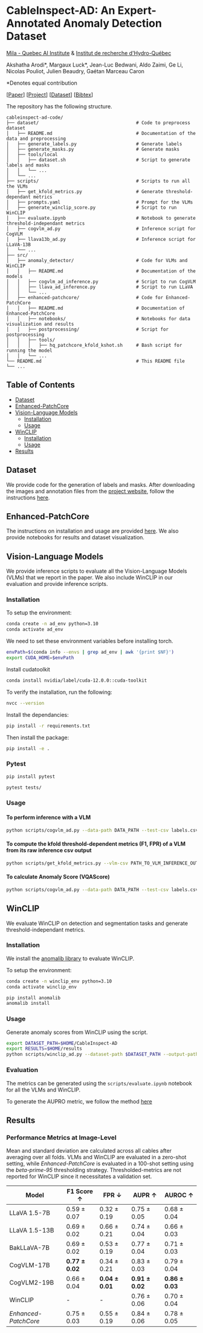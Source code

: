 # CableInspect-AD: An Expert-Annotated Anomaly Detection Dataset

[Mila - Quebec AI Institute](https://mila.quebec/en/industry-services) & [Institut de recherche d'Hydro-Québec]()

Akshatha Arodi\*, Margaux Luck\*, Jean-Luc Bedwani, Aldo Zaimi, Ge Li, Nicolas Pouliot, Julien Beaudry, Gaétan Marceau Caron

\*Denotes equal contribution

[[Paper]()] [[Project](https://mila-iqia.github.io/cableinspect-ad/#)] [[Dataset]()] [[Bibtex]()]

The repository has the following structure.

```plaintext
cableinspect-ad-code/
├── dataset/                                    # Code to preprocess dataset
│   ├── README.md                               # Documentation of the data and preprocessing
│   ├── generate_labels.py                      # Generate labels
│   ├── generate_masks.py                       # Generate masks
│   ├── tools/local
│   │   ├── dataset.sh                          # Script to generate labels and masks
│   │   └── ...
│   └── ...
├── scripts/                                    # Scripts to run all the VLMs
│   ├── get_kfold_metrics.py                    # Generate threshold-dependant metrics
│   ├── prompts.yaml                            # Prompt for the VLMs
│   ├── generate_winclip_score.py               # Script to run WinCLIP
│   ├── evaluate.ipynb                          # Notebook to generate threshold-independant metrics
│   ├── cogvlm_ad.py                            # Inference script for CogVLM
│   ├── llava13b_ad.py                          # Inference script for LLaVA-13B
│   └── ...
├── src/                                        
│   ├── anomaly_detector/                       # Code for VLMs and WinCLIP
│   │   ├── README.md                           # Documentation of the models
│   │   ├── cogvlm_ad_inference.py              # Script to run CogVLM
│   │   ├── llava_ad_inference.py               # Script to run LLaVA
│   │   └── ...
│   ├── enhanced-patchcore/                     # Code for Enhanced-PatchCore
│   │   ├── README.md                           # Documentation of Enhanced-PatchCore
│   │   ├── notebooks/                          # Notebooks for data visualization and results
│   │   ├── postprocessing/                     # Script for postprocessing
│   │   ├── tools/
│   │   │   ├── hq_patchcore_kfold_kshot.sh     # Bash script for running the model
│   │   └── ...
└── README.md                                   # This README file
└── ...
```

## Table of Contents
- [Dataset](#dataset)
- [Enhanced-PatchCore](src/enhanced-patchcore/README.md)
- [Vision-Language Models](#vision-language-models)
  - [Installation](#installation)
  - [Usage](#usage)
- [WinCLIP](#winclip)
  - [Installation](#installation)
  - [Usage](#usage)
- [Results](#results)

## Dataset
We provide code for the generation of labels and masks. After downloading the images and annotation files from the [project website](https://mila-iqia.github.io/cableinspect-ad/), follow the instructions [here](dataset/README.md).

## Enhanced-PatchCore

The instructions on installation and usage are provided [here](src/enhanced-patchcore/README.md). We also provide notebooks for results and dataset visualization.

## Vision-Language Models

We provide inference scripts to evaluate all the Vision-Language Models (VLMs) that we report in the paper. We also include WinCLIP in our evaluation and provide inference scripts.

### Installation

To setup the environment:
```bash
conda create -n ad_env python=3.10
conda activate ad_env
```
We need to set these environment variables before installing torch.
```bash
envPath=$(conda info --envs | grep ad_env | awk '{print $NF}')
export CUDA_HOME=$envPath
```
Install cudatoolkit
```bash
conda install nvidia/label/cuda-12.0.0::cuda-toolkit
```
To verify the installation, run the following:
```bash
nvcc --version
```
Install the dependancies:
```bash
pip install -r requirements.txt
```

Then install the package:
```bash
pip install -e .
```

### Pytest
```bash
pip install pytest

pytest tests/
```

### Usage

#### To perform inference with a VLM

```bash 
python scripts/cogvlm_ad.py --data-path DATA_PATH --test-csv labels.csv --batch-size 4 --out-csv cables_cogvlm_zero_shot_inference.csv
```

#### To compute the kfold threshold-dependent metrics (F1, FPR) of a VLM from its raw inference csv output
```bash 
python scripts/get_kfold_metrics.py --vlm-csv PATH_TO_VLM_INFERENCE_OUTPUT --kfold-dir DATA_PATH/k_fold_labels --output-csv-filename cables_vlm_kfold_metrics.csv
```

#### To calculate Anomaly Score (VQAScore)

```bash 
python scripts/cogvlm_ad.py --data-path DATA_PATH --test-csv labels.csv --batch-size 4 --out-csv cables_cogvlm_zero_shot_vqascore.csv --generate-scores True
```

## WinCLIP

We evaluate WinCLIP on detection and segmentation tasks and generate threshold-independant metrics.

### Installation

We install the [anomalib library](https://github.com/openvinotoolkit/anomalib/) to evaluate WinCLIP.

To setup the environment:
```bash
conda create -n winclip_env python=3.10
conda activate winclip_env
```

```bash
pip install anomalib
anomalib install
```

### Usage

Generate anomaly scores from WinCLIP using the script.
```bash
export DATASET_PATH=$HOME/CableInspect-AD
export RESULTS=$HOME/results
python scripts/winclip_ad.py --dataset-path $DATASET_PATH --output-path $RESULTS
```
### Evaluation
The metrics can be generated using the `scripts/evaluate.ipynb` notebook for all the VLMs and WinCLIP.

To generate the AUPRO metric, we follow the method [here](https://github.com/caoyunkang/WinClip/blob/master/README.md)

## Results

### Performance Metrics at Image-Level

Mean and standard deviation are calculated across all cables after averaging over all folds. VLMs and WinCLIP are evaluated in a zero-shot setting, while *Enhanced-PatchCore* is evaluated in a 100-shot setting using the *beta-prime-95* thresholding strategy. Thresholded-metrics are not reported for WinCLIP since it necessitates a validation set.

| **Model**                | **F1 Score** ↑        | **FPR** ↓                | **AUPR** ↑               | **AUROC** ↑             |
|--------------------------|-----------------------|--------------------------|--------------------------|-------------------------|
| LLaVA 1.5-7B             | 0.59 ± 0.07           | 0.32 ± 0.19              | 0.75 ± 0.05              | 0.68 ± 0.04             |
| LLaVA 1.5-13B            | 0.69 ± 0.02           | 0.66 ± 0.21              | 0.74 ± 0.04              | 0.66 ± 0.03             |
| BakLLaVA-7B              | 0.69 ± 0.02           | 0.53 ± 0.19              | 0.77 ± 0.04              | 0.71 ± 0.03             |
| CogVLM-17B               | **0.77 ± 0.02**       | 0.34 ± 0.21              | 0.83 ± 0.03              | 0.79 ± 0.04             |
| CogVLM2-19B              | 0.66 ± 0.04           | **0.04 ± 0.01**          | **0.91 ± 0.02**          | **0.86 ± 0.03**         |
| WinCLIP                  | -                     | -                        | 0.76 ± 0.06              | 0.70 ± 0.04             |
| *Enhanced-PatchCore*     | 0.75 ± 0.03           | 0.55 ± 0.19              | 0.84 ± 0.06              | 0.78 ± 0.05             |

